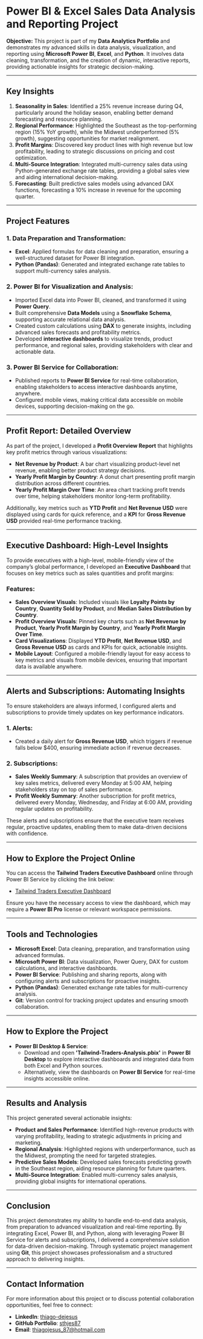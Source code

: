 # Power BI & Excel Sales Data Analysis and Reporting Project

**Objective:**
This project is part of my **Data Analytics Portfolio** and demonstrates my advanced skills in data analysis, visualization, and reporting using **Microsoft Power BI**, **Excel**, and **Python**. It involves data cleaning, transformation, and the creation of dynamic, interactive reports, providing actionable insights for strategic decision-making.

---

## Key Insights

1. **Seasonality in Sales**: Identified a 25% revenue increase during Q4, particularly around the holiday season, enabling better demand forecasting and resource planning.
2. **Regional Performance**: Highlighted the Southeast as the top-performing region (15% YoY growth), while the Midwest underperformed (5% growth), suggesting opportunities for market realignment.
3. **Profit Margins**: Discovered key product lines with high revenue but low profitability, leading to strategic discussions on pricing and cost optimization.
4. **Multi-Source Integration**: Integrated multi-currency sales data using Python-generated exchange rate tables, providing a global sales view and aiding international decision-making.
5. **Forecasting**: Built predictive sales models using advanced DAX functions, forecasting a 10% increase in revenue for the upcoming quarter.

---

## Project Features

### 1. **Data Preparation and Transformation**:
   - **Excel**: Applied formulas for data cleaning and preparation, ensuring a well-structured dataset for Power BI integration.
   - **Python (Pandas)**: Generated and integrated exchange rate tables to support multi-currency sales analysis.

### 2. **Power BI for Visualization and Analysis**:
   - Imported Excel data into Power BI, cleaned, and transformed it using **Power Query**.
   - Built comprehensive **Data Models** using a **Snowflake Schema**, supporting accurate relational data analysis.
   - Created custom calculations using **DAX** to generate insights, including advanced sales forecasts and profitability metrics.
   - Developed **interactive dashboards** to visualize trends, product performance, and regional sales, providing stakeholders with clear and actionable data.

### 3. **Power BI Service for Collaboration**:
   - Published reports to **Power BI Service** for real-time collaboration, enabling stakeholders to access interactive dashboards anytime, anywhere.
   - Configured mobile views, making critical data accessible on mobile devices, supporting decision-making on the go.

---

## Profit Report: Detailed Overview

As part of the project, I developed a **Profit Overview Report** that highlights key profit metrics through various visualizations:

- **Net Revenue by Product**: A bar chart visualizing product-level net revenue, enabling better product strategy decisions.
- **Yearly Profit Margin by Country**: A donut chart presenting profit margin distribution across different countries.
- **Yearly Profit Margin Over Time**: An area chart tracking profit trends over time, helping stakeholders monitor long-term profitability.

Additionally, key metrics such as **YTD Profit** and **Net Revenue USD** were displayed using cards for quick reference, and a **KPI** for **Gross Revenue USD** provided real-time performance tracking.

---

## Executive Dashboard: High-Level Insights

To provide executives with a high-level, mobile-friendly view of the company’s global performance, I developed an **Executive Dashboard** that focuses on key metrics such as sales quantities and profit margins:

### Features:
- **Sales Overview Visuals**: Included visuals like **Loyalty Points by Country**, **Quantity Sold by Product**, and **Median Sales Distribution by Country**.
- **Profit Overview Visuals**: Pinned key charts such as **Net Revenue by Product**, **Yearly Profit Margin by Country**, and **Yearly Profit Margin Over Time**.
- **Card Visualizations**: Displayed **YTD Profit**, **Net Revenue USD**, and **Gross Revenue USD** as cards and KPIs for quick, actionable insights.
- **Mobile Layout**: Configured a mobile-friendly layout for easy access to key metrics and visuals from mobile devices, ensuring that important data is available anywhere.

---

## Alerts and Subscriptions: Automating Insights

To ensure stakeholders are always informed, I configured alerts and subscriptions to provide timely updates on key performance indicators.

### 1. **Alerts**:
   - Created a daily alert for **Gross Revenue USD**, which triggers if revenue falls below $400, ensuring immediate action if revenue decreases.

### 2. **Subscriptions**:
   - **Sales Weekly Summary**: A subscription that provides an overview of key sales metrics, delivered every Monday at 5:00 AM, helping stakeholders stay on top of sales performance.
   - **Profit Weekly Summary**: Another subscription for profit metrics, delivered every Monday, Wednesday, and Friday at 6:00 AM, providing regular updates on profitability.

These alerts and subscriptions ensure that the executive team receives regular, proactive updates, enabling them to make data-driven decisions with confidence.

---

## How to Explore the Project Online

You can access the **Tailwind Traders Executive Dashboard** online through Power BI Service by clicking the link below:

- [Tailwind Traders Executive Dashboard](https://app.powerbi.com/groups/me/dashboards/4f318f3b-695c-4f6b-a8b7-102402eeb1cd?ctid=badb8181-0fb3-4052-9d99-bf15bd110785&pbi_source=linkShare)

Ensure you have the necessary access to view the dashboard, which may require a **Power BI Pro** license or relevant workspace permissions.

---

## Tools and Technologies

- **Microsoft Excel**: Data cleaning, preparation, and transformation using advanced formulas.
- **Microsoft Power BI**: Data visualization, Power Query, DAX for custom calculations, and interactive dashboards.
- **Power BI Service**: Publishing and sharing reports, along with configuring alerts and subscriptions for proactive insights.
- **Python (Pandas)**: Generated exchange rate tables for multi-currency analysis.
- **Git**: Version control for tracking project updates and ensuring smooth collaboration.

---

## How to Explore the Project

- **Power BI Desktop & Service**:
    - Download and open **'Tailwind-Traders-Analysis.pbix'** in **Power BI Desktop** to explore interactive dashboards and integrated data from both Excel and Python sources.
    - Alternatively, view the dashboards on **Power BI Service** for real-time insights accessible online.

---

## Results and Analysis

This project generated several actionable insights:

- **Product and Sales Performance**: Identified high-revenue products with varying profitability, leading to strategic adjustments in pricing and marketing.
- **Regional Analysis**: Highlighted regions with underperformance, such as the Midwest, prompting the need for targeted strategies.
- **Predictive Sales Models**: Developed sales forecasts predicting growth in the Southeast region, aiding resource planning for future quarters.
- **Multi-Source Integration**: Enabled multi-currency sales analysis, providing global insights for international operations.

---

## Conclusion

This project demonstrates my ability to handle end-to-end data analysis, from preparation to advanced visualization and real-time reporting. By integrating Excel, Power BI, and Python, along with leveraging Power BI Service for alerts and subscriptions, I delivered a comprehensive solution for data-driven decision-making. Through systematic project management using **Git**, this project showcases professionalism and a structured approach to delivering insights.

---

## Contact Information

For more information about this project or to discuss potential collaboration opportunities, feel free to connect:

- **LinkedIn**: [thiago-dejesus](https://www.linkedin.com/in/thiago-dejesus/)
- **GitHub Portfolio**: [sthjes87](https://github.com/sthjes87)
- **Email**: thiagojesus_87@hotmail.com

